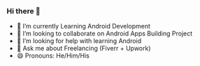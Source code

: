 ### Hi there 👋

- 🌱 I’m currently Learning Android Development
- 👯 I’m looking to collaborate on Android Apps Building Project
- 🤔 I’m looking for help with learning Android
- 💬 Ask me about Freelancing (Fiverr + Upwork)
- 😄 Pronouns: He/Him/His


